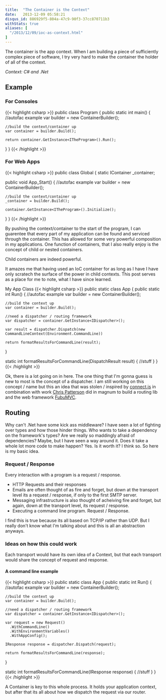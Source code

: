 ```yaml
---
title:  "The Container is the Context"
date:   2013-12-09 05:58:21
disqus_id: 886929f5-804a-47c9-90f3-37cc870711b3
withStats: true
aliases: [
  "/2013/12/09/ioc-as-context.html"
]
---
```


The container is the app context. When I am building a piece of sufficiently
complex piece of software, I try very hard to make the container the holder
of all of the context.

_Context: C# and .Net_

## Example

### For Consoles

{{< highlight csharp >}}
public class Program
{
  public static int main()
  {
    //autofac example
    var builder = new ContainerBuilder();

    //build the context/container up
    var container = builder.Build();

    return container.GetInstance<ITheProgram>().Run();
  }
}
{{< /highlight >}}

### For Web Apps

{{< highlight csharp >}}
public class Global
{
  static IContainer _container;

  public void App_Start()
  {
    //autofac example
    var builder = new ContainerBuilder();

    //build the context/container up
    _container = builder.Build();

    container.GetInstance<ITheProgram>().Initialize();
  }
}
{{< /highlight >}}

By pushing the context/container to the start of the program, I can guarentee
that every part of my application can be found and serviced through the container.
This has allowed for some very powerful composition in my applications. One function
of containers, that I also really enjoy is the concept of child or nested containers.

Child containers are indeed powerful.

It amazes me that having used an IoC container for as long as I have I have
only scratech the surface of the power in child contexts. This post serves
as a place for me to note, what I have since learned.



My App Class
{{< highlight csharp >}}
public static class App
{
  public static int Run()
  {
    //autofac example
    var builder = new ContainerBuilder();

    //build the context up
    var container = builder.Build();

    //need a dispatcher / routing framework
    var dispatcher = container.GetInstance<IDispatcher>();

    var result = dispatcher.Dispatch(new CommandLineContext(Environment.CommandLine))

    return formatResultsForCommandLine(result);
  }

  static int formatResultsForCommandLine(DispatchResult result)
  {
    //stuff
  }
}
{{< /highlight >}}

Ok, there is a lot going on in here. The one thing that I'm gonna guess is new
to most is the concept of a dispatcher. I am still working on this concept / name
but this an idea that was stolen / inspired by [connect.js][connect] in combination
with work [Chris Patterson][phatboyg] did in magnum to build a routing lib and
the web framework [FubuMVC][fubumvc].

## Routing

Why can't .Net have some kick ass middleware? I have seen a lot of fighting over
types and how those hinder things. Who wants to take a dependency on the framework's
types? Are we really so maddingly afraid of dependencies? Maybe, but I have seen
a way around it. Does it take a whole lot more code to make happen? Yes. Is it
worth it? I think so. So here is my basic idea.

### Request / Response

Every interaction with a program is a request / response.

- HTTP Requests and their responses
- Emails are often thought of as fire and forget, but down at the transport level
  its a request / response, if only to the first SMTP server.
- Messaging infrastructure is also thought of acheiving fire and forget, but
  again, down at the transport level, its request / response.
- Executing a command line program. Request / Response.

I find this is true because its all based on TCP/IP rather than UDP. But I
really don't know what I'm talking about and this is all an abstraction anyways.

### Ideas on how this could work

Each transport would have its own idea of a Context, but that each transport
would share the concept of request and response.

#### A command line example

{{< highlight csharp >}}
public static class App
{
  public static int Run()
  {
    //autofac example
    var builder = new ContainerBuilder();

    //build the context up
    var container = builder.Build();

    //need a dispatcher / routing framework
    var dispatcher = container.GetInstance<IDispatcher>();

    var request = new Request()
      .WithCommandLine()
      .WithEnvironmentVariables()
      .WithAppConfig();

    IResponse response = dispatcher.Dispatch(request);

    return formatResultsForCommandLine(response);
  }

  static int formatResultsForCommandLine(IResponse response)
  {
    //stuff
  }
}
{{< /highlight >}}

A Container is key to this whole process. It holds your application context,
but after that its all about how we dispatch the request via our router.



[fubumvc]: http://fubuworld.com/fubumvc
[magnum]: http://github.com/phatboyg/magnum
[phatboyg]: http://phatboyg.com/
[connect]: http://www.senchalabs.org/connect/
